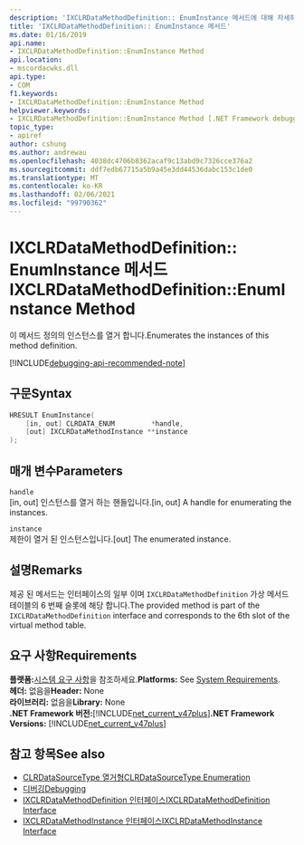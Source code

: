 ```yaml
---
description: 'IXCLRDataMethodDefinition:: EnumInstance 메서드에 대해 자세히 알아보세요.'
title: 'IXCLRDataMethodDefinition:: EnumInstance 메서드'
ms.date: 01/16/2019
api.name:
- IXCLRDataMethodDefinition::EnumInstance Method
api.location:
- mscordacwks.dll
api.type:
- COM
f1.keywords:
- IXCLRDataMethodDefinition::EnumInstance Method
helpviewer.keywords:
- IXCLRDataMethodDefinition::EnumInstance Method [.NET Framework debugging]
topic_type:
- apiref
author: cshung
ms.author: andrewau
ms.openlocfilehash: 4038dc4706b8362acaf9c13abd9c7326cce376a2
ms.sourcegitcommit: ddf7edb67715a5b9a45e3dd44536dabc153c1de0
ms.translationtype: MT
ms.contentlocale: ko-KR
ms.lasthandoff: 02/06/2021
ms.locfileid: "99790362"
---
```

# <a name="ixclrdatamethoddefinitionenuminstance-method"></a><span data-ttu-id="25c04-103">IXCLRDataMethodDefinition:: EnumInstance 메서드</span><span class="sxs-lookup"><span data-stu-id="25c04-103">IXCLRDataMethodDefinition::EnumInstance Method</span></span>

<span data-ttu-id="25c04-104">이 메서드 정의의 인스턴스를 열거 합니다.</span><span class="sxs-lookup"><span data-stu-id="25c04-104">Enumerates the instances of this method definition.</span></span>

[!INCLUDE[debugging-api-recommended-note](../../../../includes/debugging-api-recommended-note.md)]

## <a name="syntax"></a><span data-ttu-id="25c04-105">구문</span><span class="sxs-lookup"><span data-stu-id="25c04-105">Syntax</span></span>

```cpp
HRESULT EnumInstance(
    [in, out] CLRDATA_ENUM         *handle,
    [out] IXCLRDataMethodInstance **instance
);
```

## <a name="parameters"></a><span data-ttu-id="25c04-106">매개 변수</span><span class="sxs-lookup"><span data-stu-id="25c04-106">Parameters</span></span>

`handle`\
<span data-ttu-id="25c04-107">[in, out] 인스턴스를 열거 하는 핸들입니다.</span><span class="sxs-lookup"><span data-stu-id="25c04-107">[in, out] A handle for enumerating the instances.</span></span>

`instance`\
<span data-ttu-id="25c04-108">제한이 열거 된 인스턴스입니다.</span><span class="sxs-lookup"><span data-stu-id="25c04-108">[out] The enumerated instance.</span></span>

## <a name="remarks"></a><span data-ttu-id="25c04-109">설명</span><span class="sxs-lookup"><span data-stu-id="25c04-109">Remarks</span></span>

<span data-ttu-id="25c04-110">제공 된 메서드는 인터페이스의 일부 이며 `IXCLRDataMethodDefinition` 가상 메서드 테이블의 6 번째 슬롯에 해당 합니다.</span><span class="sxs-lookup"><span data-stu-id="25c04-110">The provided method is part of the `IXCLRDataMethodDefinition` interface and corresponds to the 6th slot of the virtual method table.</span></span>

## <a name="requirements"></a><span data-ttu-id="25c04-111">요구 사항</span><span class="sxs-lookup"><span data-stu-id="25c04-111">Requirements</span></span>

<span data-ttu-id="25c04-112">**플랫폼:**[시스템 요구 사항](../../get-started/system-requirements.md)을 참조하세요.</span><span class="sxs-lookup"><span data-stu-id="25c04-112">**Platforms:** See [System Requirements](../../get-started/system-requirements.md).</span></span>  
<span data-ttu-id="25c04-113">**헤더:** 없음을</span><span class="sxs-lookup"><span data-stu-id="25c04-113">**Header:** None</span></span>  
<span data-ttu-id="25c04-114">**라이브러리:** 없음을</span><span class="sxs-lookup"><span data-stu-id="25c04-114">**Library:** None</span></span>  
<span data-ttu-id="25c04-115">**.NET Framework 버전:**[!INCLUDE[net_current_v47plus](../../../../includes/net-current-v47plus.md)]</span><span class="sxs-lookup"><span data-stu-id="25c04-115">**.NET Framework Versions:** [!INCLUDE[net_current_v47plus](../../../../includes/net-current-v47plus.md)]</span></span>  

## <a name="see-also"></a><span data-ttu-id="25c04-116">참고 항목</span><span class="sxs-lookup"><span data-stu-id="25c04-116">See also</span></span>

- [<span data-ttu-id="25c04-117">CLRDataSourceType 열거형</span><span class="sxs-lookup"><span data-stu-id="25c04-117">CLRDataSourceType Enumeration</span></span>](clrdatasourcetype-enumeration.md)
- [<span data-ttu-id="25c04-118">디버깅</span><span class="sxs-lookup"><span data-stu-id="25c04-118">Debugging</span></span>](index.md)
- [<span data-ttu-id="25c04-119">IXCLRDataMethodDefinition 인터페이스</span><span class="sxs-lookup"><span data-stu-id="25c04-119">IXCLRDataMethodDefinition Interface</span></span>](ixclrdatamethoddefinition-interface.md)
- [<span data-ttu-id="25c04-120">IXCLRDataMethodInstance 인터페이스</span><span class="sxs-lookup"><span data-stu-id="25c04-120">IXCLRDataMethodInstance Interface</span></span>](ixclrdatamethodinstance-interface.md)
